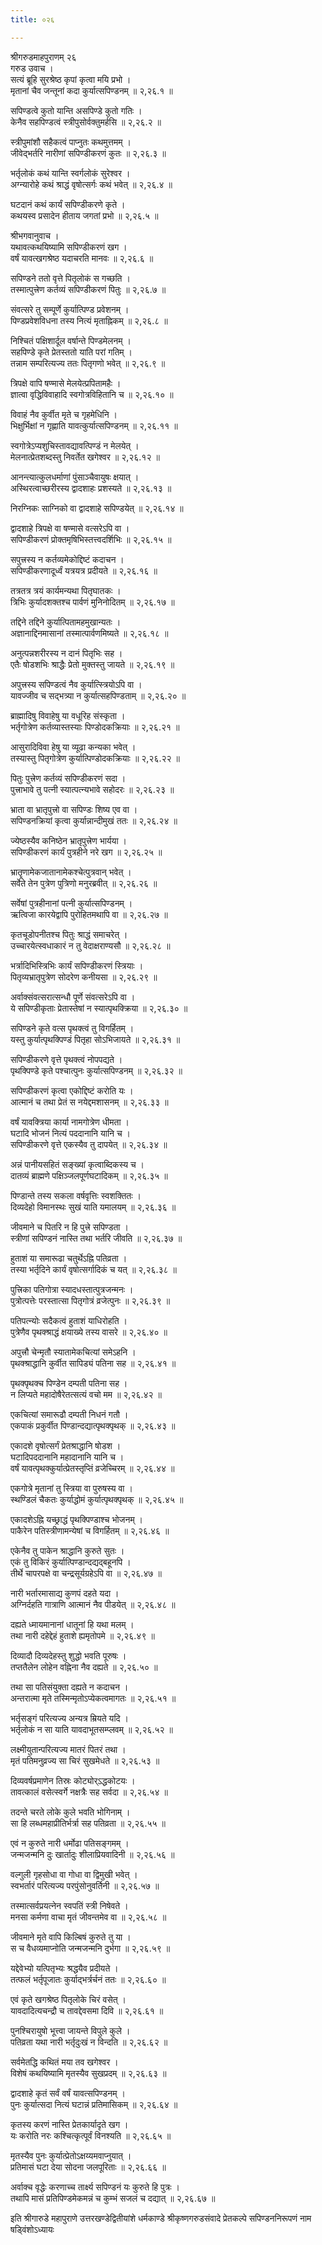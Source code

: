 ```yaml
---
title: ०२६

---
```

श्रीगरुडमाहपुराणम् २६  
गरुड उवाच ।  
सत्यं ब्रूहि सुरश्रेष्ठ कृपां कृत्वा मयि प्रभो ।  
मृतानां चैव जन्तूनां कदा कुर्यात्सपिण्डनम् ॥ २,२६.१ ॥  
  
सपिण्डत्वे कुतो यान्ति असपिण्डे कुतो गतिः ।  
केनैव सहपिण्डत्वं स्त्रीपुसोर्वक्तुमर्हसि ॥ २,२६.२ ॥  
  
स्त्रीपुमांशौ सहैकत्वं पाप्नुतः कथमुत्तमम् ।  
जीवेद्भर्तरि नारीणां सपिण्डीकरणं कुतः ॥ २,२६.३ ॥  
  
भर्तृलोकं कथं यान्ति स्वर्गलोकं सुरेश्वर ।  
अग्न्यारोहे कथं श्राद्धं वृषोत्सर्गः कथं भवेत् ॥ २,२६.४ ॥  
  
घटदानं कथं कार्यं सपिण्डीकरणे कृते ।  
कथयस्व प्रसादेन हीताय जगतां प्रभो ॥ २,२६.५ ॥  
  
श्रीभगवानुवाच ।  
यथावत्कथयिष्यामि सपिण्डीकरणं खग ।  
वर्षं यावत्खगश्रेष्ठ यदाचरति मानवः ॥ २,२६.६ ॥  
  
सपिण्डने ततो वृत्ते पितृलोकं स गच्छति ।  
तस्मात्पुत्त्रेण कर्तव्यं सपिण्डीकरणं पितुः ॥ २,२६.७ ॥  
  
संवत्सरे तु सम्पूर्णे कुर्यात्पिण्ड प्रवेशनम् ।  
पिण्डप्रवेशविधना तस्य नित्यं मृताह्निकम् ॥ २,२६.८ ॥  
  
निश्चितं पक्षिशार्दूल वर्षान्ते पिण्डमेलनम् ।  
सहपिण्डे कृते प्रेतस्ततो याति परां गतिम् ।  
तन्नाम सम्परित्यज्य ततः पितृगणो भवेत् ॥ २,२६.९ ॥  
  
त्रिपक्षे वापि षण्मासे मेलयेत्प्रपितामहैः ।  
ज्ञात्वा वृद्धिविवाहादि स्वगोत्रविहितानि च ॥ २,२६.१० ॥  
  
विवाहं नैव कुर्वीत मृते च गृहमेधिनि ।  
भिक्षुर्भिक्षां न गृह्णाति यावत्कुर्यात्सपिण्डनम् ॥ २,२६.११ ॥  
  
स्वगोत्रेऽप्यशुचिस्तावद्यावत्पिण्डं न मेलयेत् ।  
मेलनात्प्रेतशब्दस्तु निवर्तेत खगेश्वर ॥ २,२६.१२ ॥  
  
आनन्त्यात्कुलधर्माणां पुंसाञ्चैवायुषः क्षयात् ।  
अस्थिरत्वाच्छरीरस्य द्वादशाहः प्रशस्यते ॥ २,२६.१३ ॥  
  
निरग्निकः साग्निको वा द्वादशाहे सपिण्डयेत् ॥ २,२६.१४ ॥  
  
द्वादशाहे त्रिपक्षे वा षण्मासे वत्सरेऽपि वा ।  
सपिण्डीकरणं प्रोक्तमृषिभिस्तत्त्वदर्शिभिः ॥ २,२६.१५ ॥  
  
सपुत्त्रस्य न कर्तव्यमेकोद्दिष्टं कदाचन ।  
सपिण्डीकरणादूर्ध्वं यत्रयत्र प्रदीयते ॥ २,२६.१६ ॥  
  
तत्रतत्र त्रयं कार्यमन्यथा पितृघातकः ।  
त्रिभिः कुर्यादशक्तश्च पार्वणं मुनिनोदितम् ॥ २,२६.१७ ॥  
  
तद्दिने तद्दिने कुर्यात्पितामहमुखान्यतः ।  
अज्ञानाद्दिनमासानां तस्मात्पार्वणमिष्यते ॥ २,२६.१८ ॥  
  
अनुत्पन्नशरीरस्य न दानं पितृभिः सह ।  
एतैः षोडशभिः श्राद्धैः प्रेतो मुक्तस्तु जायते ॥ २,२६.१९ ॥  
  
अपुत्त्रस्य सपिण्डत्वं नैव कुर्यात्स्त्रियोऽपि वा ।  
यावज्जीव च सद्भत्र्या न कुर्यात्सहपिण्डताम् ॥ २,२६.२० ॥  
  
ब्राह्मादिषु विवाहेषु या वधूरिह संस्कृता ।  
भर्तृगोत्रेण कर्तव्यास्तस्याः पिण्डोदकक्रियाः ॥ २,२६.२१ ॥  
  
आसुरादिविवा हेषु या व्यूढा कन्यका भवेत् ।  
तस्यास्तु पितृगोत्रेण कुर्यात्पिण्डोदकक्रियाः ॥ २,२६.२२ ॥  
  
पितुः पुत्त्रेण कर्तव्यं सपिण्डीकरणं सदा ।  
पुत्त्राभावे तु पत्नी स्यात्पत्न्यभावे सहोदरः ॥ २,२६.२३ ॥  
  
भ्राता वा भ्रातृपुत्त्रो वा सपिण्डः शिष्य एव वा ।  
सपिण्डनक्रियां कृत्वा कुर्यान्नान्दीमुखं ततः ॥ २,२६.२४ ॥  
  
ज्येष्ठस्यैव कनिष्ठेन भ्रातृपुत्त्रेण भार्यया ।  
सपिण्डीकरणं कार्यं पुत्रहीने नरे खग ॥ २,२६.२५ ॥  
  
भ्रातॄणामेकजातानामेकश्चेत्पुत्रवान् भवेत् ।  
सर्वेते तेन पुत्रेण पुत्रिणो मनुरब्रवीत् ॥ २,२६.२६ ॥  
  
सर्वेषां पुत्रहीनानां पत्नी कुर्यात्सपिण्डनम् ।  
ऋत्विजा कारयेद्वापि पुरोहितमथापि वा ॥ २,२६.२७ ॥  
  
कृतचूडोपनीतश्च पितुः श्राद्धं समाचरेत् ।  
उच्चारयेत्स्वधाकारं न तु वेदाक्षराण्यसौ ॥ २,२६.२८ ॥  
  
भर्त्रादिभिस्त्रिभिः कार्यं सपिण्डीकरणं स्त्रियाः ।  
पितृव्यभ्रातृपुत्रेण सोदरेण कनीयसा ॥ २,२६.२९ ॥  
  
अर्वाक्संवत्सरात्सन्धौ पूर्णे संवत्सरेऽपि वा ।  
ये सपिण्डीकृताः प्रेतास्तेषां न स्यात्पृथक्क्रिया ॥ २,२६.३० ॥  
  
सपिण्डने कृते वत्स पृथक्त्वं तु विगर्हितम् ।  
यस्तु कुर्यात्पृथक्पिण्डं पितृहा सोऽभिजायते ॥ २,२६.३१ ॥  
  
सपिण्डीकरणे वृत्ते पृथक्त्वं नोपपद्यते ।  
पृथक्पिण्डे कृते पश्चात्पुनः कुर्यात्सपिण्डनम् ॥ २,२६.३२ ॥  
  
सपिण्डीकरणं कृत्वा एकोद्दिष्टं करोति यः ।  
आत्मानं च तथा प्रेतं स नयेद्दमशासनम् ॥ २,२६.३३ ॥  
  
वर्षं यावक्त्रिया कार्या नामगोत्रेण धीमता ।  
घटादि भोजनं नित्यं पददानानि यानि च ।  
सपिण्डीकरणे वृत्ते एकस्यैव तु दापयेत् ॥ २,२६.३४ ॥  
  
अन्नं पानीयसहितं सङ्ख्यां कृत्वाब्दिकस्य च ।  
दातव्यं ब्राह्मणे पक्षिञ्जलपूर्णघटादिकम् ॥ २,२६.३५ ॥  
  
पिण्डान्ते तस्य सकला वर्षवृत्तिः स्वशक्तितः ।  
दिव्यदेहो विमानस्थः सुखं याति यमालयम् ॥ २,२६.३६ ॥  
  
जीवमाने च पितरि न हि पुत्त्रे सपिण्डता ।  
स्त्रीणां सपिण्डनं नास्ति तथा भर्तरि जीवति ॥ २,२६.३७ ॥  
  
हुताशं या समारूढा चतुर्थेऽह्नि पतिव्रता ।  
तस्या भर्तृदिने कार्यं वृषोत्सर्गादिकं च यत् ॥ २,२६.३८ ॥  
  
पुत्त्रिका पतिगोत्रा स्यादधस्तात्पुत्रजन्मनः ।  
पुत्रोत्पत्तेः परस्तात्सा पितृगोत्रं व्रजेत्पुनः ॥ २,२६.३९ ॥  
  
पतिपत्न्योः सदैकत्वं हुताशं याधिरोहति ।  
पुत्रेणैव पृथक्श्राद्धं क्षयाख्ये तस्य वासरे ॥ २,२६.४० ॥  
  
अपुत्त्रौ चेन्मृतौ स्यातामेकचित्यां समेऽहनि ।  
पृथक्श्राद्धानि कुर्वीत सापिड्यं पतिना सह ॥ २,२६.४१ ॥  
  
पृथक्पृथक्च पिण्डेन दम्पती पतिना सह ।  
न लिप्यते महादोषैरेतत्सत्यं वचो मम ॥ २,२६.४२ ॥  
  
एकचित्यां समारूढौ दम्पती निधनं गतौ ।  
एकपाकं प्रकुर्वीत पिण्डान्दद्यात्पृथक्पृथक् ॥ २,२६.४३ ॥  
  
एकादशे वृषोत्सर्गं प्रेतश्राद्धानि षोडश ।  
घटादिपददानानि महादानानि यानि च ।  
वर्षं यावत्पृथक्कुर्यात्प्रेतस्तृप्तिं व्रजेच्चिरम् ॥ २,२६.४४ ॥  
  
एकगोत्रे मृतानां तु स्त्रिया वा पुरुषस्य वा ।  
स्थण्डिलं चैकतः कुर्याद्धोमं कुर्यात्पृथक्पृथक् ॥ २,२६.४५ ॥  
  
एकादशेऽह्नि यच्छ्राद्धं पृथक्पिण्डाश्च भोजनम् ।  
पाकैरेन पतिस्त्रीणामन्येषां च विगर्हितम् ॥ २,२६.४६ ॥  
  
एकेनैव तु पाकेन श्राद्धानि कुरुते सुतः ।  
एकं तु विकिरं कुर्यात्पिण्डान्दद्यद्बहूनपि ।  
तीर्थे चापरपक्षे वा चन्द्रसूर्यग्रहेऽपि वा ॥ २,२६.४७ ॥  
  
नारी भर्तारमासाद्य कुणपं दहते यदा ।  
अग्निर्दहति गात्राणि आत्मानं नैव पीडयेत् ॥ २,२६.४८ ॥  
  
दह्यते ध्मायमानानां धातूनां हि यथा मलम् ।  
तथा नारी दहेद्देहं हुताशे ह्यमृतोपमे ॥ २,२६.४९ ॥  
  
दिव्यादौ दिव्यदेहस्तु शुद्धो भवति पूरुषः ।  
तप्ततैलेन लोहेन वह्निना नैव दह्यते ॥ २,२६.५० ॥  
  
तथा सा पतिसंयुक्ता दह्यते न कदाचन ।  
अन्तरात्मा मृते तस्मिन्मृतोऽप्येकत्वमागतः ॥ २,२६.५१ ॥  
  
भर्तृसङ्गं परित्यज्य अन्यत्र म्रियते यदि ।  
भर्तृलोकं न सा याति यावदाभूतसम्प्लवम् ॥ २,२६.५२ ॥  
  
लक्ष्मीयुतान्परित्यज्य मातरं पितरं तथा ।  
मृतं पतिमनुव्रज्य सा चिरं सुखमेधते ॥ २,२६.५३ ॥  
  
दिव्यवर्षप्रमाणेन तिस्रः कोट्योर्ऽद्धकोटयः ।  
तावत्कालं वसेत्स्वर्गे नक्षत्रैः सह सर्वदा ॥ २,२६.५४ ॥  
  
तदन्ते चरते लोके कुले भवति भोगिनाम् ।  
सा हि लब्धमहाप्रीतिर्भर्त्रा सह पतिव्रता ॥ २,२६.५५ ॥  
  
एवं न कुरुते नारी धर्मोढा पतिसङ्गमम् ।  
जन्मजन्मनि दुः खार्तादुः शीलाप्रियवादिनी ॥ २,२६.५६ ॥  
  
वल्गुली गृहसोधा वा गोधा वा द्विमुखी भवेत् ।  
स्वभर्तारं परित्यज्य परपुंसोनुवर्तिनी ॥ २,२६.५७ ॥  
  
तस्मात्सर्वप्रयत्नेन स्वपतिं स्त्री निषेवते ।  
मनसा कर्मणा वाचा मृतं जीवन्तमेव वा ॥ २,२६.५८ ॥  
  
जीवमाने मृते वापि किल्बिषं कुरुते तु या ।  
स च वैधव्यमाप्नोति जन्मजन्मनि दुर्भगा ॥ २,२६.५९ ॥  
  
यद्देवेभ्यो यत्पितृभ्यः श्रद्धयैव प्रदीयते ।  
तत्फलं भर्तृपूजातः कुर्याद्भर्त्रर्चनं ततः ॥ २,२६.६० ॥  
  
एवं कृते खगश्रेष्ठ पितृलोके चिरं वसेत् ।  
यावदादित्यचन्द्रौ च तावद्देवसमा दिवि ॥ २,२६.६१ ॥  
  
पुनश्चिरायुषो भूत्त्वा जायन्ते विपुले कुले ।  
पतिव्रता यथा नारी भर्तृदुःखं न विन्दति ॥ २,२६.६२ ॥  
  
सर्वमेतद्धि कथितं मया तव खगेश्वर ।  
विशेषं कथयिष्यामि मृतस्यैव सुखप्रदम् ॥ २,२६.६३ ॥  
  
द्वादशाहे कृतं सर्वं वर्षं यावत्सपिण्डनम् ।  
पुनः कुर्यात्सदा नित्यं घटान्नं प्रतिमासिकम् ॥ २,२६.६४ ॥  
  
कृतस्य करणं नास्ति प्रेतकार्यादृते खग ।  
यः करोति नरः कश्चित्कृत्पूर्वं विनश्यति ॥ २,२६.६५ ॥  
  
मृतस्यैव पुनः कुर्यात्प्रेतोऽक्षय्यमवाप्नुयात् ।  
प्रतिमासं घटा देया सोदना जलपूरिताः ॥ २,२६.६६ ॥  
  
अर्वाक्च वृद्धेः करणाच्च तार्क्ष्य सपिण्डनं यः कुरुते हि पुत्रः ।  
तथापि मासं प्रतिपिण्डमेकमन्नं च कुम्भं सजलं च दद्यात् ॥ २,२६.६७ ॥  
  
इति श्रीगारुडे महापुराणे उत्तरखण्डेद्वितीयांशे धर्मकाण्डे श्रीकृष्णगरुडसंवादे प्रेतकल्पे सपिण्डननिरूपणं नाम षड्विंशोऽध्यायः